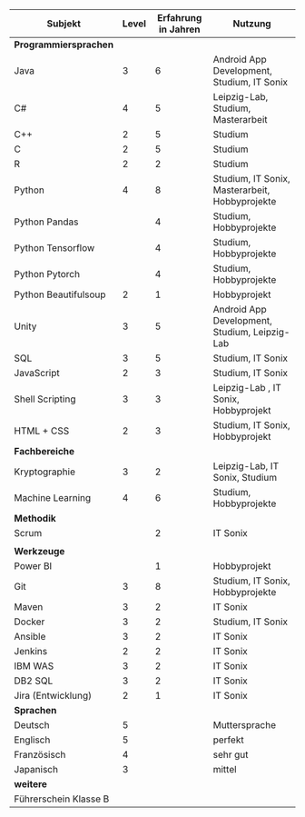 | Subjekt  | Level | Erfahrung in Jahren | Nutzung | 
| ------------- | ------- | ------------- | ---- |
| **Programmiersprachen**  |  |  |  |
| Java  | 3 | 6 | Android App Development, Studium, IT Sonix |
| C# | 4 | 5 | Leipzig-Lab, Studium, Masterarbeit |
| C++  | 2 | 5 | Studium |
| C  | 2 | 5 | Studium |
| R | 2 | 2 | Studium |
| Python  | 4 | 8 | Studium, IT Sonix, Masterarbeit, Hobbyprojekte |
| Python Pandas  |  | 4 | Studium, Hobbyprojekte | 
| Python Tensorflow |  | 4 | Studium, Hobbyprojekte |
| Python Pytorch |  | 4 | Studium, Hobbyprojekte |
| Python Beautifulsoup | 2 | 1 | Hobbyprojekt |
| Unity  | 3 | 5 | Android App Development, Studium, Leipzig-Lab |
| SQL | 3 | 5 | Studium, IT Sonix |
| JavaScript | 2 | 3 | Studium, IT Sonix |
| Shell Scripting | 3 | 3 |  Leipzig-Lab , IT Sonix, Hobbyprojekt |
| HTML + CSS | 2 | 3 | Studium, IT Sonix, Hobbyprojekt |
| **Fachbereiche** |  |  |  |
| Kryptographie | 3 | 2 | Leipzig-Lab, IT Sonix, Studium |
| Machine Learning | 4 | 6 | Studium, Hobbyprojekte |
| **Methodik** |  |  |  |
| Scrum |  | 2 | IT Sonix |
|   |  |  |  |
| **Werkzeuge** |  |  |  |
| Power BI  |  | 1 | Hobbyprojekt |
| Git | 3 | 8 | Studium, IT Sonix, Hobbyprojekte |
| Maven | 3 | 2 | IT Sonix |
| Docker | 3 | 2 | Studium, IT Sonix |
| Ansible | 3 | 2 | IT Sonix |
| Jenkins | 2 | 2 | IT Sonix |
| IBM WAS | 3 | 2 | IT Sonix |
| DB2 SQL | 3 | 2 | IT Sonix |
| Jira (Entwicklung) | 2 | 1 | IT Sonix |
| **Sprachen** |  |  |  |
| Deutsch | 5 |  | Muttersprache |
| Englisch | 5 |  | perfekt |
| Französisch | 4 |  | sehr gut |
| Japanisch | 3 |  | mittel |
| **weitere** |  |  |  |
| Führerschein Klasse B | |  |  |





